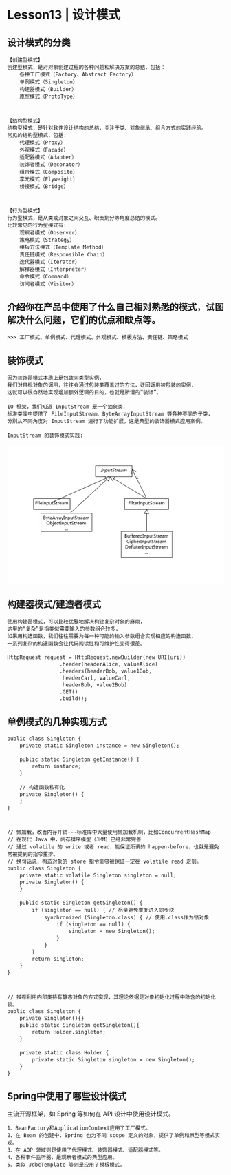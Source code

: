 # Lesson13 | 设计模式

## 设计模式的分类

	【创建型模式】	
	创建型模式，是对对象创建过程的各种问题和解决方案的总结，包括：
		各种工厂模式（Factory、Abstract Factory）
		单例模式（Singleton）
		构建器模式（Builder）
		原型模式（ProtoType）

#
	【结构型模式】	
	结构型模式，是针对软件设计结构的总结，关注于类、对象继承、组合方式的实践经验。
	常见的结构型模式，包括:
		代理模式（Proxy）
		外观模式（Facade）
		适配器模式（Adapter）
		装饰者模式（Decorator）
		组合模式（Composite）
		享元模式（Flyweight）
		桥接模式（Bridge）

#
	【行为型模式】	
	行为型模式，是从类或对象之间交互、职责划分等角度总结的模式。
	比较常见的行为型模式有:
		观察者模式（Observer）
		策略模式（Strategy）
		模板方法模式（Template Method）
		责任链模式（Responsible Chain）
		迭代器模式（Iterator）
		解释器模式（Interpreter）
		命令模式（Command）
		访问者模式（Visitor）
		

## 介绍你在产品中使用了什么自己相对熟悉的模式，试图解决什么问题，它们的优点和缺点等。
	>>>	工厂模式、单例模式、代理模式、外观模式、模板方法、责任链、策略模式


## 装饰模式
	因为装饰器模式本质上是包装同类型实例，
	我们对目标对象的调用，往往会通过包装类覆盖过的方法，迂回调用被包装的实例，
	这就可以很自然地实现增加额外逻辑的目的，也就是所谓的“装饰”。

	IO 框架，我们知道 InputStream 是一个抽象类，
	标准类库中提供了 FileInputStream、ByteArrayInputStream 等各种不同的子类，
	分别从不同角度对 InputStream 进行了功能扩展，这是典型的装饰器模式应用案例。

	InputStream 的装饰模式实践:
![](img/pattern-decorator.png)

## 构建器模式/建造者模式
	使用构建器模式，可以比较优雅地解决构建复杂对象的麻烦，
	这里的“复杂”是指类似需要输入的参数组合较多，
	如果用构造函数，我们往往需要为每一种可能的输入参数组合实现相应的构造函数，
	一系列复杂的构造函数会让代码阅读性和可维护性变得很差。

	HttpRequest request = HttpRequest.newBuilder(new URI(uri))
                     .header(headerAlice, valueAlice)
                     .headers(headerBob, value1Bob,
                      headerCarl, valueCarl,
                      headerBob, value2Bob)
                     .GET()
                     .build();

## 单例模式的几种实现方式
	public class Singleton {
        private static Singleton instance = new Singleton();
        
        public static Singleton getInstance() {
        	return instance;
        }
		
		// 构造函数私有化
		private Singleton() {
        }
    }

#
	// 懒加载，改善内存开销---标准库中大量使用懒加载机制，比如ConcurrentHashMap
	// 在现代 Java 中，内存排序模型（JMM）已经非常完善
	// 通过 volatile 的 write 或者 read，能保证所谓的 happen-before，也就是避免常被提到的指令重排。
	// 换句话说，构造对象的 store 指令能够被保证一定在 volatile read 之前。
	public class Singleton {
	    private static volatile Singleton singleton = null;
	    private Singleton() {
	    }
	
	    public static Singleton getSingleton() {
	        if (singleton == null) { // 尽量避免重复进入同步块
	            synchronized (Singleton.class) { // 使用.class作为锁对象
	                if (singleton == null) {
	                    singleton = new Singleton();
	                }
	            }
	        }
	        return singleton;
	    }
	}

#
	// 推荐利用内部类持有静态对象的方式实现，其理论依据是对象初始化过程中隐含的初始化锁。
	public class Singleton {
	    private Singleton(){}
	    public static Singleton getSingleton(){
	        return Holder.singleton;
	    }
	
	    private static class Holder {
	        private static Singleton singleton = new Singleton();
	    }
	}



## Spring中使用了哪些设计模式
主流开源框架，如 Spring 等如何在 API 设计中使用设计模式。

	1、BeanFactory和ApplicationContext应用了工厂模式。
	2、在 Bean 的创建中，Spring 也为不同 scope 定义的对象，提供了单例和原型等模式实现。
	3、在 AOP 领域则是使用了代理模式、装饰器模式、适配器模式等。
	4、各种事件监听器，是观察者模式的典型应用。
	5、类似 JdbcTemplate 等则是应用了模板模式。
	